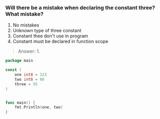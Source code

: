 ### Will there be a mistake when declaring the constant three? What mistake?


1. No mistakes
2. Unknown type of three constant
3. Constant thee don't use in program
4. Constant must be declared in function scope

>Answer: 1.

```go
package main

const (
	one int8 = 123
	two int8 = 66
	three = 55
)


func main() {
	fmt.Println(one, two)
}
```